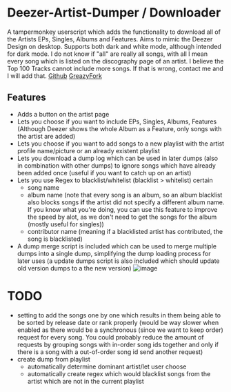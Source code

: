 # Deezer-Artist-Dumper / Downloader

A tampermonkey userscript which adds the functionality to download all of the Artists EPs, Singles, Albums and Features.
Aims to mimic the Deezer Design on desktop. Supports both dark and white mode, although intended for dark mode.
I do not know if "all" are really all songs, with all I mean every song which is listed on the discography page of an artist. I believe the Top 100 Tracks cannot include more songs. If that is wrong, contact me and I will add that.
[Github](https://github.com/bababoi-2/Deezer-Artist-Dumper/)
[GreazyFork](https://greasyfork.org/en/scripts/497123)

## Features
- Adds a button on the artist page
- Lets you choose if you want to include EPs, Singles, Albums, Features (Although Deezer shows the whole Album as a Feature, only songs with the artist are added)
- Lets you choose if you want to add songs to a new playlist with the artist profile name/picture or an already existent playlist
- Lets you download a dump log which can be used in later dumps (also in combination with other dumps) to ignore songs which have already been added once (useful if you want to catch up on an artist)
- Lets you use Regex to blacklist/whitelist (blacklist > whitelist) certain
    - song name
    - album name (note that every song is an album, so an album blacklist also blocks songs **if** the artist did not specify a different album name. If you know what you're doing, you can use this feature to improve the speed by alot, as we don't need to get the songs for the album (mostly useful for singles))
    - contributor name (meaning if a blacklisted artist has contributed, the song is blacklisted)
- A dump merge script is included which can be used to merge multiple dumps into a single dump, simplifying the dump loading process for later uses (a update dumps script is also included which should update old version dumps to a the new version)
![image](https://github.com/user-attachments/assets/e8405b79-687a-41ce-8476-f22e8e03d41f)

# TODO
- setting to add the songs one by one which results in them being able to be sorted by release date or rank properly (would be way slower when enabled as there would be a synchronous (since we want to keep order) request for every song. You could probably reduce the amount of requests by grouping songs with in-order song ids together and only if there is a song with a out-of-order song id send another request)
- create dump from playlist
  - automatically determine dominant artist/let user choose 
  - automatically create regex which would blacklist songs from the artist which are not in the current playlist
